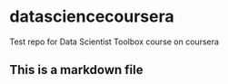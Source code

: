 # datasciencecoursera
Test repo for Data Scientist Toolbox course on coursera

## This is a markdown file
